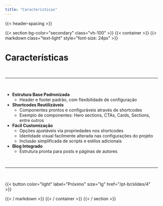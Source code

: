 ```yaml
---
title: "Características"
---
```


{{< header-spacing >}}

{{< section bg-color="secondary" class="vh-100" >}}
{{< container >}}
{{< markdown class="text-light" style="font-size: 24px" >}}

# Características

<br>

---

<br>

- **Estrutura Base Padronizada**
    - Header e footer padrão, com flexibilidade de configuração
- **Shortcodes Reutilizáveis**
    - Componentes prontos e configuráveis através de shortcodes
    - Exemplo de componentes: Hero sections, CTAs, Cards, Sections, entre outros
- **Fácil Customização**
    - Opções ajustáveis via propriedades nos shortcodes
    - Identidade visual facilmente alterada nas configurações do projeto
    - Inclusão simplificada de scripts e estilos adicionais
- **Blog Integrado**
    - Estrutura pronta para posts e páginas de autores

<br>

---

<br>

{{< button color="light" label="Próximo" size="lg" href="/pt-br/slides/4" >}}

{{< / markdown >}}
{{< / container >}}
{{< / section >}}